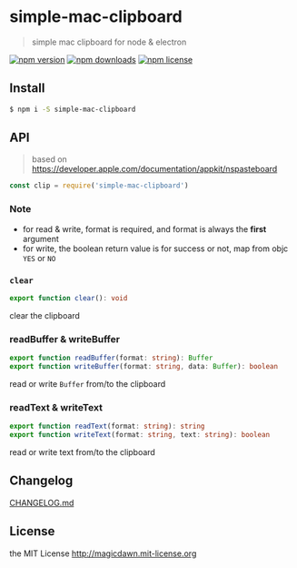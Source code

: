 # simple-mac-clipboard

> simple mac clipboard for node &amp; electron

[![npm version](https://img.shields.io/npm/v/simple-mac-clipboard.svg?style=flat-square)](https://www.npmjs.com/package/simple-mac-clipboard)
[![npm downloads](https://img.shields.io/npm/dm/simple-mac-clipboard.svg?style=flat-square)](https://www.npmjs.com/package/simple-mac-clipboard)
[![npm license](https://img.shields.io/npm/l/simple-mac-clipboard.svg?style=flat-square)](http://magicdawn.mit-license.org)

## Install

```sh
$ npm i -S simple-mac-clipboard
```

## API

> based on https://developer.apple.com/documentation/appkit/nspasteboard

```js
const clip = require('simple-mac-clipboard')
```

### Note

- for read & write, format is required, and format is always the **first** argument
- for write, the boolean return value is for success or not, map from objc `YES` or `NO`

### `clear`

```ts
export function clear(): void
```

clear the clipboard

### readBuffer & writeBuffer

```ts
export function readBuffer(format: string): Buffer
export function writeBuffer(format: string, data: Buffer): boolean
```

read or write `Buffer` from/to the clipboard

### readText & writeText

```ts
export function readText(format: string): string
export function writeText(format: string, text: string): boolean
```

read or write text from/to the clipboard

## Changelog

[CHANGELOG.md](CHANGELOG.md)

## License

the MIT License http://magicdawn.mit-license.org
